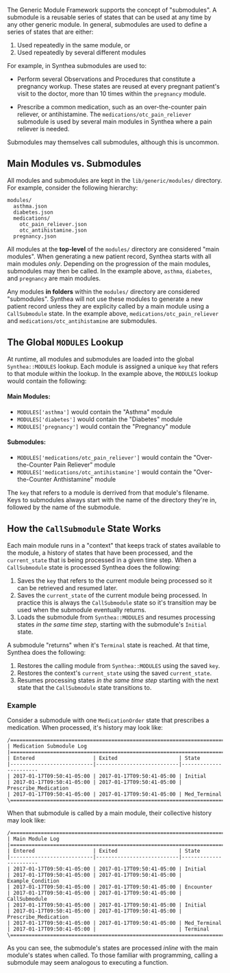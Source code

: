 The Generic Module Framework supports the concept of "submodules". A submodule is a reusable series of states that can be used at any time by any other generic module. In general, submodules are used to define a series of states that are either:

1.  Used repeatedly in the same module, or
2.  Used repeatedly by several different modules

For example, in Synthea submodules are used to:

* Perform several Observations and Procedures that constitute a pregnancy workup. These states are reused at every pregnant patient's visit to the doctor, more than 10 times within the `pregnancy` module.

* Prescribe a common medication, such as an over-the-counter pain reliever, or antihistamine. The `medications/otc_pain_reliever` submodule is used by several main modules in Synthea where a pain reliever is needed.

Submodules may themselves call submodules, although this is uncommon.

## Main Modules vs. Submodules

All modules and submodules are kept in the `lib/generic/modules/` directory. For example, consider the following hierarchy:

```
modules/
  asthma.json
  diabetes.json
  medications/
    otc_pain_reliever.json
    otc_antihistamine.json
  pregnancy.json
```

All modules at the **top-level** of the `modules/` directory are considered "main modules". When generating a new patient record, Synthea starts with all main modules _only_. Depending on the progression of the main modules, submodules may then be called. In the example above, `asthma`, `diabetes`, and `pregnancy` are main modules.

Any modules **in folders** within the `modules/` directory are considered "submodules". Synthea will not use these modules to generate a new patient record unless they are explicity called by a main module using a `CallSubmodule` state. In the example above, `medications/otc_pain_reliever` and `medications/otc_antihistamine` are submodules.

## The Global `MODULES` Lookup

At runtime, all modules and submodules are loaded into the global `Synthea::MODULES` lookup. Each module is assigned a unique `key` that refers to that module within the lookup. In the example above, the `MODULES` lookup would contain the following:

#### Main Modules:

* `MODULES['asthma']` would contain the "Asthma" module
* `MODULES['diabetes']` would contain the "Diabetes" module
* `MODULES['pregnancy']` would contain the "Pregnancy" module

#### Submodules:

* `MODULES['medications/otc_pain_reliever']` would contain the "Over-the-Counter Pain Reliever" module
* `MODULES['medications/otc_antihistamine']` would contain the "Over-the-Counter Anthistamine" module

The `key` that refers to a module is derrived from that module's filename. Keys to submodules always start with the name of the directory they're in, followed by the name of the submodule.

## How the `CallSubmodule` State Works

Each main module runs in a "context" that keeps track of states available to the module, a history of states that have been processed, and the `current_state` that is being processed in a given time step. When a `CallSubmodule` state is processed Synthea does the following:

1. Saves the `key` that refers to the current module being processed so it can be retrieved and resumed later.
2. Saves the `current_state` of the current module being processed. In practice this is always the `CallSubmodule` state so it's transition may be used when the submodule eventually returns.
3. Loads the submodule from `Synthea::MODULES` and resumes processing states _in the same time step_, starting with the submodule's `Initial` state.

A submodule "returns" when it's `Terminal` state is reached. At that time, Synthea does the following:

1. Restores the calling module from `Synthea::MODULES` using the saved `key`.
2. Restores the context's `current_state` using the saved `current_state`.
3. Resumes processing states _in the same time step_ starting with the next state that the `CallSubmodule` state transitions to.

### Example

Consider a submodule with one `MedicationOrder` state that prescribes a medication. When processed, it's history may look like:

```
/===============================================================================
| Medication Submodule Log
|===============================================================================
| Entered                   | Exited                    | State
|---------------------------|---------------------------|-----------------------
| 2017-01-17T09:50:41-05:00 | 2017-01-17T09:50:41-05:00 | Initial
| 2017-01-17T09:50:41-05:00 | 2017-01-17T09:50:41-05:00 | Prescribe_Medication
| 2017-01-17T09:50:41-05:00 | 2017-01-17T09:50:41-05:00 | Med_Terminal
\===============================================================================
```

When that submodule is called by a main module, their collective history may look like:

```
/===============================================================================
| Main Module Log
|===============================================================================
| Entered                   | Exited                    | State
|---------------------------|---------------------------|-----------------------
| 2017-01-17T09:50:41-05:00 | 2017-01-17T09:50:41-05:00 | Initial
| 2017-01-17T09:50:41-05:00 | 2017-01-17T09:50:41-05:00 | Example_Condition
| 2017-01-17T09:50:41-05:00 | 2017-01-17T09:50:41-05:00 | Encounter
| 2017-01-17T09:50:41-05:00 | 2017-01-17T09:50:41-05:00 | CallSubmodule
| 2017-01-17T09:50:41-05:00 | 2017-01-17T09:50:41-05:00 | Initial
| 2017-01-17T09:50:41-05:00 | 2017-01-17T09:50:41-05:00 | Prescribe_Medication
| 2017-01-17T09:50:41-05:00 | 2017-01-17T09:50:41-05:00 | Med_Terminal
| 2017-01-17T09:50:41-05:00 |                           | Terminal
\===============================================================================
```

As you can see, the submodule's states are processed _inline_ with the main module's states when called. To those familiar with programming, calling a submodule may seem analogous to executing a function.